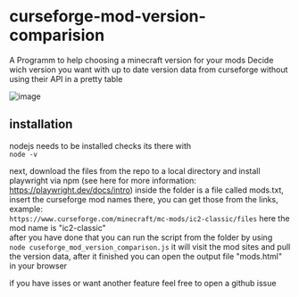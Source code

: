 # curseforge-mod-version-comparision
A Programm to help choosing a minecraft version for your mods
Decide wich version you want with up to date version data from curseforge without using their API in a pretty table

![image](https://github.com/Jannik44/curseforge-mod-version-comparision/assets/76906033/ea6c83e5-5180-4dc6-800e-0f574d5b3a59)

## installation  

nodejs needs to be installed checks its there with  
```node -v```  

next, download the files from the repo to a local directory and install playwright via npm (see here for more information: https://playwright.dev/docs/intro)
inside the folder is a file called mods.txt, insert the curseforge mod names there, you can get those from the links, example:  
```https://www.curseforge.com/minecraft/mc-mods/ic2-classic/files```
here the mod name is "ic2-classic"  
after you have done that you can run the script from the folder by using  
```node cuseforge_mod_version_comparison.js```
it will visit the mod sites and pull the version data, after it finished you can open the output file "mods.html" in your browser  
  
if you have isses or want another feature feel free to open a github issue  
